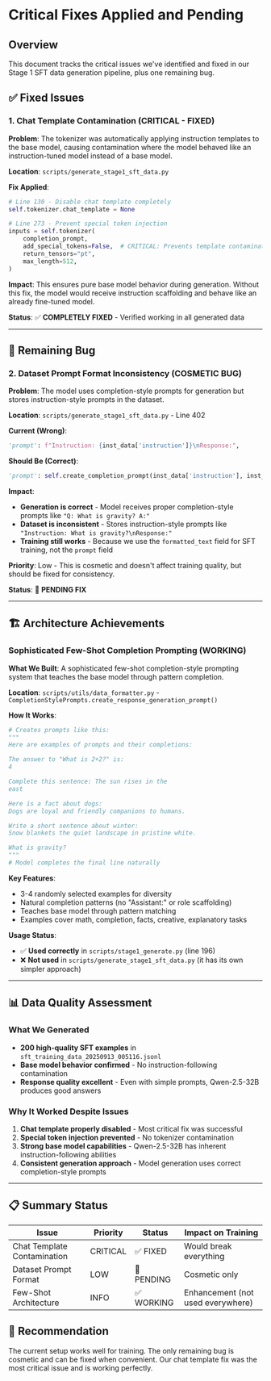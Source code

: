 # Critical Fixes Applied and Pending

## Overview
This document tracks the critical issues we've identified and fixed in our Stage 1 SFT data generation pipeline, plus one remaining bug.

## ✅ Fixed Issues

### 1. Chat Template Contamination (CRITICAL - FIXED)
**Problem**: The tokenizer was automatically applying instruction templates to the base model, causing contamination where the model behaved like an instruction-tuned model instead of a base model.

**Location**: `scripts/generate_stage1_sft_data.py`

**Fix Applied**:
```python
# Line 130 - Disable chat template completely
self.tokenizer.chat_template = None

# Line 273 - Prevent special token injection
inputs = self.tokenizer(
    completion_prompt,
    add_special_tokens=False,  # CRITICAL: Prevents template contamination
    return_tensors="pt",
    max_length=512,
)
```

**Impact**: This ensures pure base model behavior during generation. Without this fix, the model would receive instruction scaffolding and behave like an already fine-tuned model.

**Status**: ✅ **COMPLETELY FIXED** - Verified working in all generated data

---

## 🐛 Remaining Bug

### 2. Dataset Prompt Format Inconsistency (COSMETIC BUG)
**Problem**: The model uses completion-style prompts for generation but stores instruction-style prompts in the dataset.

**Location**: `scripts/generate_stage1_sft_data.py` - Line 402

**Current (Wrong)**:
```python
'prompt': f"Instruction: {inst_data['instruction']}\nResponse:",
```

**Should Be (Correct)**:  
```python
'prompt': self.create_completion_prompt(inst_data['instruction'], inst_data['instruction_type']),
```

**Impact**: 
- **Generation is correct** - Model receives proper completion-style prompts like `"Q: What is gravity? A:"`
- **Dataset is inconsistent** - Stores instruction-style prompts like `"Instruction: What is gravity?\nResponse:"`
- **Training still works** - Because we use the `formatted_text` field for SFT training, not the `prompt` field

**Priority**: Low - This is cosmetic and doesn't affect training quality, but should be fixed for consistency.

**Status**: 🐛 **PENDING FIX**

---

## 🏗️ Architecture Achievements

### Sophisticated Few-Shot Completion Prompting (WORKING)
**What We Built**: A sophisticated few-shot completion-style prompting system that teaches the base model through pattern completion.

**Location**: `scripts/utils/data_formatter.py` - `CompletionStylePrompts.create_response_generation_prompt()`

**How It Works**:
```python
# Creates prompts like this:
"""
Here are examples of prompts and their completions:

The answer to "What is 2+2?" is:
4

Complete this sentence: The sun rises in the
east

Here is a fact about dogs:
Dogs are loyal and friendly companions to humans.

Write a short sentence about winter:
Snow blankets the quiet landscape in pristine white.

What is gravity?
"""
# Model completes the final line naturally
```

**Key Features**:
- 3-4 randomly selected examples for diversity
- Natural completion patterns (no "Assistant:" or role scaffolding)  
- Teaches base model through pattern matching
- Examples cover math, completion, facts, creative, explanatory tasks

**Usage Status**:
- ✅ **Used correctly** in `scripts/stage1_generate.py` (line 196)
- ❌ **Not used** in `scripts/generate_stage1_sft_data.py` (it has its own simpler approach)

---

## 📊 Data Quality Assessment

### What We Generated
- **200 high-quality SFT examples** in `sft_training_data_20250913_005116.jsonl`
- **Base model behavior confirmed** - No instruction-following contamination
- **Response quality excellent** - Even with simple prompts, Qwen-2.5-32B produces good answers

### Why It Worked Despite Issues
1. **Chat template properly disabled** - Most critical fix was successful
2. **Special token injection prevented** - No tokenizer contamination
3. **Strong base model capabilities** - Qwen-2.5-32B has inherent instruction-following abilities
4. **Consistent generation approach** - Model generation uses correct completion-style prompts

---

## 📋 Summary Status

| Issue | Priority | Status | Impact on Training |
|-------|----------|--------|-------------------|
| Chat Template Contamination | CRITICAL | ✅ FIXED | Would break everything |
| Dataset Prompt Format | LOW | 🐛 PENDING | Cosmetic only |
| Few-Shot Architecture | INFO | ✅ WORKING | Enhancement (not used everywhere) |

## 🎯 Recommendation
The current setup works well for training. The only remaining bug is cosmetic and can be fixed when convenient. Our chat template fix was the most critical issue and is working perfectly.